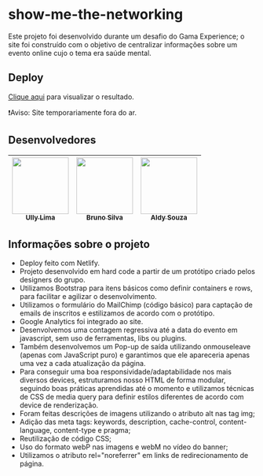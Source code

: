 # show-me-the-networking

<p>Este projeto foi desenvolvido durante um desafio do Gama Experience; o site foi construído com o objetivo de centralizar informações sobre um evento online cujo o tema era saúde mental.</p>

## Deploy

[Clique aqui](https://www.beelieve.site/) para visualizar o resultado. 

❗Aviso: Site temporariamente fora do ar.

## Desenvolvedores

| [<img src="https://avatars1.githubusercontent.com/u/48460171?s=400&u=3575aa416914c013e7f5fc43a20c69f6be042b2a&v=4" width=115><br><sub>Ully Lima</sub>](https://github.com/ullyolima) | [<img src="https://avatars0.githubusercontent.com/u/17436856?s=400&u=06f833db45f6dd4b1e7a74279c2ba3f0b9439e09&v=4" width=115><br><sub>Bruno Silva</sub>](https://github.com/brunosilva) | [<img src="https://avatars0.githubusercontent.com/u/60198926?s=400&u=3358dd56ed4176400c61b9703be9199bbea0e016&v=4" width=115><br><sub>Aldy Souza</sub>](https://github.com/AldySouza) |
| :---: | :---: | :---: 

## Informações sobre o projeto

- Deploy feito com Netlify.
- Projeto desenvolvido em hard code a partir de um protótipo criado pelos designers do grupo.
- Utilizamos Bootstrap para itens básicos como definir containers e rows, para facilitar e agilizar o desenvolvimento.
- Utilizamos o formulário do MailChimp (código básico) para captação de emails de inscritos e estilizamos de acordo com o protótipo.
- Google Analytics foi integrado ao site.
- Desenvolvemos uma contagem regressiva até a data do evento em javascript, sem uso de ferramentas, libs ou plugins.
- Também desenvolvemos um Pop-up de saída utilizando onmouseleave (apenas com JavaScript puro) e garantimos que ele apareceria apenas uma vez a cada atualização da página.
- Para conseguir uma boa responsividade/adaptabilidade nos mais diversos devices, estruturamos nosso HTML de forma modular, seguindo boas práticas aprendidas até o momento e utilizamos técnicas de CSS de media query para definir estilos diferentes de acordo com device de renderização.
- Foram feitas descrições de imagens utilizando o atributo alt nas tag img;
- Adição das meta tags: keywords, description, cache-control, content-language, content-type e pragma;
- Reutilização de código CSS;
- Uso do formato webP nas imagens e webM no vídeo do banner;
- Utilizamos o atributo rel="noreferrer" em links de redirecionamento de página.


